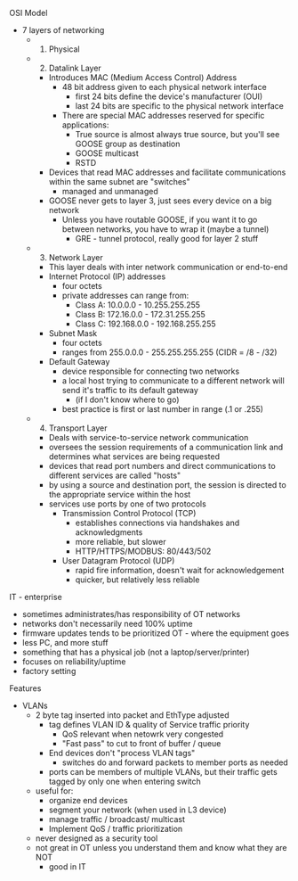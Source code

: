 OSI Model
- 7 layers of networking
	- 1. Physical
	- 2. Datalink Layer
		- Introduces MAC (Medium Access Control) Address
			- 48 bit address given to each physical network interface
				- first 24 bits define the device's manufacturer (OUI)
				- last 24 bits are specific to the physical network interface
			- There are special MAC addresses reserved for specific applications:
				- True source is almost always true source, but you'll see GOOSE group as destination
				- GOOSE multicast
				- RSTD
		- Devices that read MAC addresses and facilitate communications within the same subnet are "switches"
			- managed and unmanaged
		- GOOSE never gets to layer 3, just sees every device on a big network
			- Unless you have routable GOOSE, if you want it to go between networks, you have to wrap it (maybe a tunnel)
				- GRE - tunnel protocol, really good for layer 2 stuff
	- 3. Network Layer
		- This layer deals with inter network communication or end-to-end
		- Internet Protocol (IP) addresses
			- four octets
			- private addresses can range from:
				- Class A: 10.0.0.0 - 10.255.255.255
				- Class B: 172.16.0.0 - 172.31.255.255
				- Class C: 192.168.0.0 - 192.168.255.255
		- Subnet Mask
			- four octets
			- ranges from 255.0.0.0 - 255.255.255.255 (CIDR = /8 - /32)
		- Default Gateway
			- device responsible for connecting two networks
			- a local host trying to communicate to a different network will send it's traffic to its default gateway
				- (if I don't know where to go)
			- best practice is first or last number in range (.1 or .255)
	- 4. Transport Layer
		- Deals with service-to-service network communication
		- oversees the session requirements of a communication link and determines what services are being requested
		- devices that read port numbers and direct communications to different services are called "hosts"
		- by using a source and destination port, the session is directed to the appropriate service within the host
		- services use ports by one of two protocols
			- Transmission Control Protocol (TCP)
				- establishes connections via handshakes and acknowledgments
				- more reliable, but slower
				- HTTP/HTTPS/MODBUS: 80/443/502
			- User Datagram Protocol (UDP)
				- rapid fire information, doesn't wait for acknowledgement
				- quicker, but relatively less reliable

IT - enterprise
- sometimes administrates/has responsibility of OT networks
- networks don't necessarily need 100% uptime
- firmware updates tends to be prioritized
OT - where the equipment goes
- less PC, and more stuff
- something that has a physical job (not a laptop/server/printer)
- focuses on reliability/uptime
- factory setting

Features
- VLANs
	- 2 byte tag inserted into packet and EthType adjusted
		- tag defines VLAN ID & quality of Service traffic priority
			- QoS relevant when netowrk very congested
			- "Fast pass" to cut to front of buffer / queue
		- End devices don't "process VLAN tags"
			- switches do and forward packets to member ports as needed
		- ports can be members of multiple VLANs, but their traffic gets tagged by only one when entering switch
	- useful for:
		- organize end devices
		- segment your network (when used in L3 device)
		- manage traffic / broadcast/ multicast
		- Implement QoS / traffic prioritization
	- never designed as a security tool
	- not great in OT unless you understand them and know what they are NOT
		- good in IT